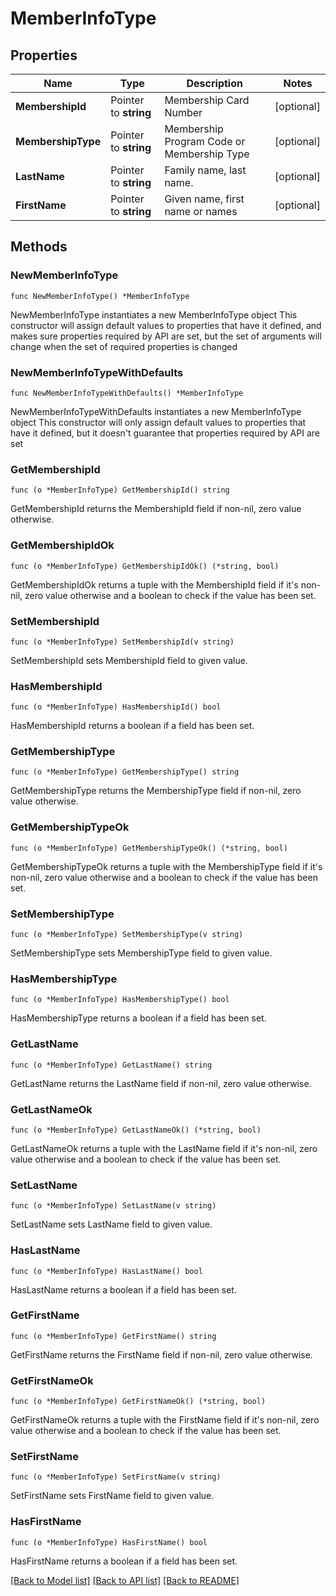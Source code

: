 # MemberInfoType

## Properties

Name | Type | Description | Notes
------------ | ------------- | ------------- | -------------
**MembershipId** | Pointer to **string** | Membership Card Number | [optional] 
**MembershipType** | Pointer to **string** | Membership Program Code or Membership Type | [optional] 
**LastName** | Pointer to **string** | Family name, last name. | [optional] 
**FirstName** | Pointer to **string** | Given name, first name or names | [optional] 

## Methods

### NewMemberInfoType

`func NewMemberInfoType() *MemberInfoType`

NewMemberInfoType instantiates a new MemberInfoType object
This constructor will assign default values to properties that have it defined,
and makes sure properties required by API are set, but the set of arguments
will change when the set of required properties is changed

### NewMemberInfoTypeWithDefaults

`func NewMemberInfoTypeWithDefaults() *MemberInfoType`

NewMemberInfoTypeWithDefaults instantiates a new MemberInfoType object
This constructor will only assign default values to properties that have it defined,
but it doesn't guarantee that properties required by API are set

### GetMembershipId

`func (o *MemberInfoType) GetMembershipId() string`

GetMembershipId returns the MembershipId field if non-nil, zero value otherwise.

### GetMembershipIdOk

`func (o *MemberInfoType) GetMembershipIdOk() (*string, bool)`

GetMembershipIdOk returns a tuple with the MembershipId field if it's non-nil, zero value otherwise
and a boolean to check if the value has been set.

### SetMembershipId

`func (o *MemberInfoType) SetMembershipId(v string)`

SetMembershipId sets MembershipId field to given value.

### HasMembershipId

`func (o *MemberInfoType) HasMembershipId() bool`

HasMembershipId returns a boolean if a field has been set.

### GetMembershipType

`func (o *MemberInfoType) GetMembershipType() string`

GetMembershipType returns the MembershipType field if non-nil, zero value otherwise.

### GetMembershipTypeOk

`func (o *MemberInfoType) GetMembershipTypeOk() (*string, bool)`

GetMembershipTypeOk returns a tuple with the MembershipType field if it's non-nil, zero value otherwise
and a boolean to check if the value has been set.

### SetMembershipType

`func (o *MemberInfoType) SetMembershipType(v string)`

SetMembershipType sets MembershipType field to given value.

### HasMembershipType

`func (o *MemberInfoType) HasMembershipType() bool`

HasMembershipType returns a boolean if a field has been set.

### GetLastName

`func (o *MemberInfoType) GetLastName() string`

GetLastName returns the LastName field if non-nil, zero value otherwise.

### GetLastNameOk

`func (o *MemberInfoType) GetLastNameOk() (*string, bool)`

GetLastNameOk returns a tuple with the LastName field if it's non-nil, zero value otherwise
and a boolean to check if the value has been set.

### SetLastName

`func (o *MemberInfoType) SetLastName(v string)`

SetLastName sets LastName field to given value.

### HasLastName

`func (o *MemberInfoType) HasLastName() bool`

HasLastName returns a boolean if a field has been set.

### GetFirstName

`func (o *MemberInfoType) GetFirstName() string`

GetFirstName returns the FirstName field if non-nil, zero value otherwise.

### GetFirstNameOk

`func (o *MemberInfoType) GetFirstNameOk() (*string, bool)`

GetFirstNameOk returns a tuple with the FirstName field if it's non-nil, zero value otherwise
and a boolean to check if the value has been set.

### SetFirstName

`func (o *MemberInfoType) SetFirstName(v string)`

SetFirstName sets FirstName field to given value.

### HasFirstName

`func (o *MemberInfoType) HasFirstName() bool`

HasFirstName returns a boolean if a field has been set.


[[Back to Model list]](../README.md#documentation-for-models) [[Back to API list]](../README.md#documentation-for-api-endpoints) [[Back to README]](../README.md)


